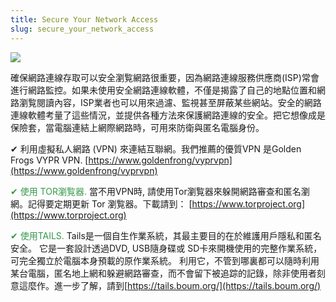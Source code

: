 ```yaml
---
title: Secure Your Network Access
slug: secure_your_network_access
---
```


![](/images/coverchap_7.jpg)


確保網路連線存取可以安全瀏覧網路很重要，因為網路連線服務供應商(ISP)常會進行網路監控。如果未使用安全網路連線軟體，不僅是揭露了自己的地點位置和網路瀏覧閱讀內容，ISP業者也可以用來過濾、監視甚至屏蔽某些網站。安全的網路連線軟體考量了這些情況，並提供各種方法來保護網路連線的安全。把它想像成是保險套，當電腦連結上網際網路時，可用來防衛與匿名電腦身份。

✔ 利用虛擬私人網路 (VPN) 來連結互聯網。我們推薦的優質VPN 是Golden Frogs VYPR VPN. [https://www.goldenfrong/vyprvpn](https://www.goldenfrong/vyprvpn)

<span class="leadtip" style="color:#34994b">✔ 使用 TOR瀏覧器.</span> 當不用VPN時, 請使用Tor瀏覧器來躲開網路審查和匿名瀏網。記得要定期更新 Tor 瀏覧器。下載請到： [https://www.torproject.org](https://www.torproject.org)

<span class="leadtip" style="color:#34994b">✔ 使用TAILS.</span> Tails是一個自生作業系統，其最主要目的在於維護用戶隱私和匿名安全。 它是一套設計透過DVD, USB隨身碟或 SD卡來開機使用的完整作業系統，可完全獨立於電腦本身預載的原作業系統。 利用它，不管到哪裏都可以隨時利用某台電腦，匿名地上網和躲避網路審查，而不會留下被追踪的記錄，除非使用者刻意這麼作。進一步了解，請到[https://tails.boum.org/](https://tails.boum.org/)
